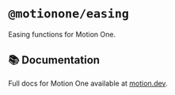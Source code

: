 # `@motionone/easing`

Easing functions for Motion One.

## 📚 Documentation

Full docs for Motion One available at [motion.dev](https://motion.dev).
